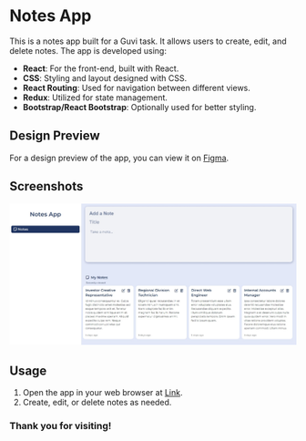 # Notes App

This is a notes app built for a Guvi task. It allows users to create, edit, and delete notes. The app is developed using:

- **React**: For the front-end, built with React.
- **CSS**: Styling and layout designed with CSS.
- **React Routing**: Used for navigation between different views.
- **Redux**: Utilized for state management.
- **Bootstrap/React Bootstrap**: Optionally used for better styling.

## Design Preview

For a design preview of the app, you can view it on [Figma](https://www.figma.com/community/file/1282926423483406666).

## Screenshots

![App Screenshot](/src/asset/img/screenShort.jpeg)

## Usage

1. Open the app in your web browser at [Link](https://legendary-tanuki-af52e2.netlify.app).
2. Create, edit, or delete notes as needed.

### Thank you for visiting!
